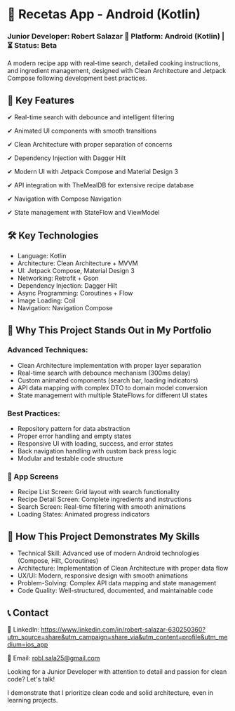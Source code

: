 # 🍳 Recetas App - Android (Kotlin)
### Junior Developer: Robert Salazar 📱 Platform: Android (Kotlin) | ⏳ Status: Beta

A modern recipe app with real-time search, detailed cooking instructions, and ingredient management, designed with Clean Architecture and Jetpack Compose following development best practices.

## 🚀 Key Features
✔ Real-time search with debounce and intelligent filtering

✔ Animated UI components with smooth transitions

✔ Clean Architecture with proper separation of concerns

✔ Dependency Injection with Dagger Hilt

✔ Modern UI with Jetpack Compose and Material Design 3

✔ API integration with TheMealDB for extensive recipe database

✔ Navigation with Compose Navigation

✔ State management with StateFlow and ViewModel

## 🛠 Key Technologies
- Language: Kotlin
- Architecture: Clean Architecture + MVVM
- UI: Jetpack Compose, Material Design 3
- Networking: Retrofit + Gson
- Dependency Injection: Dagger Hilt
- Async Programming: Coroutines + Flow
- Image Loading: Coil
- Navigation: Navigation Compose

## 🎯 Why This Project Stands Out in My Portfolio

### Advanced Techniques:
- Clean Architecture implementation with proper layer separation
- Real-time search with debounce mechanism (300ms delay)
- Custom animated components (search bar, loading indicators)
- API data mapping with complex DTO to domain model conversion
- State management with multiple StateFlows for different UI states

### Best Practices:
- Repository pattern for data abstraction
- Proper error handling and empty states
- Responsive UI with loading, success, and error states
- Back navigation handling with custom back press logic
- Modular and testable code structure

### 📱 App Screens
- Recipe List Screen: Grid layout with search functionality
- Recipe Detail Screen: Complete ingredients and instructions
- Search Screen: Real-time filtering with smooth animations
- Loading States: Animated progress indicators

## 📌 How This Project Demonstrates My Skills
- Technical Skill: Advanced use of modern Android technologies (Compose, Hilt, Coroutines)
- Architecture: Implementation of Clean Architecture with proper data flow
- UX/UI: Modern, responsive design with smooth animations
- Problem-Solving: Complex API data mapping and state management
- Code Quality: Well-structured, documented, and maintainable code

## 📞 Contact
💼 LinkedIn: https://www.linkedin.com/in/robert-salazar-630250360?utm_source=share&utm_campaign=share_via&utm_content=profile&utm_medium=ios_app

📧 Email: robl.sala25@gmail.com

Looking for a Junior Developer with attention to detail and passion for clean code? Let's talk!

I demonstrate that I prioritize clean code and solid architecture, even in learning projects.
